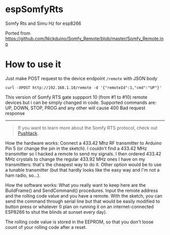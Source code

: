 # espSomfyRts
Somfy Rts and Simu Hz for esp8266

Ported from https://github.com/Nickduino/Somfy_Remote/blob/master/Somfy_Remote.ino

# How to use it
Just make POST request to the device endpoint `/remote` with JSON body 
```
curl -XPOST http://192.168.1.10/remote -d '{"remoteId":1,"cmd":"UP"}'
```
This version of Somfy RTS gate suppport 10 (from #1 to #10) remote devices but i can be simply changed in code. Supported commands are: UP, DOWN, STOP, PROG and any other will cause 400 Bad request response

---
> If you want to learn more about the Somfy RTS protocol, check out [Pushtack](https://pushstack.wordpress.com/somfy-rts-protocol/).

How the hardware works: Connect a 433.42 Mhz RF transmitter to Arduino Pin 5 (or change the pin in the sketch). I couldn't find a 433.42 MHz transmitter so I hacked a remote to send my signals. I then ordered 433.42 MHz crystals to change the regular 433.92 MHz ones I have on my transmitters: that's the cheapest way to do it. Other option would be to use a tunable transmitter (but that hardly looks like the easy way and I'm not a ham radio, so...).

How the software works: What you really want to keep here are the BuildFrame() and SendCommand() procedures. Input the remote address and the rolling code value and you have a remote. With the sketch, you can send the command through serial line but that would be easily modified to button press or whatever (I plan on running it on an internet-connected ESP8266 to shut the blinds at sunset every day).

The rolling code value is stored in the EEPROM, so that you don't loose count of your rolling code after a reset.
